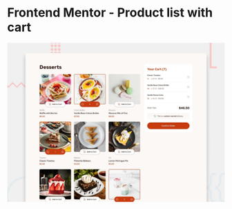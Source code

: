 # Frontend Mentor - Product list with cart

![Design preview for the Product list with cart coding challenge](./preview.jpg)
